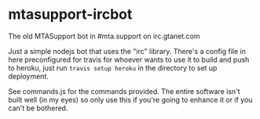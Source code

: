 mtasupport-ircbot
=================

The old MTASupport bot in #mta.support on irc.gtanet.com

Just a simple nodejs bot that uses the "irc" library.
There's a config file in here preconfigured for travis for whoever wants to use it to build and push to heroku, just run `travis setup heroku` in the directory to set up deployment.

See commands.js for the commands provided. The entire software isn't built well (in my eyes) so only use this if you're going to enhance it or if you can't be bothered.

